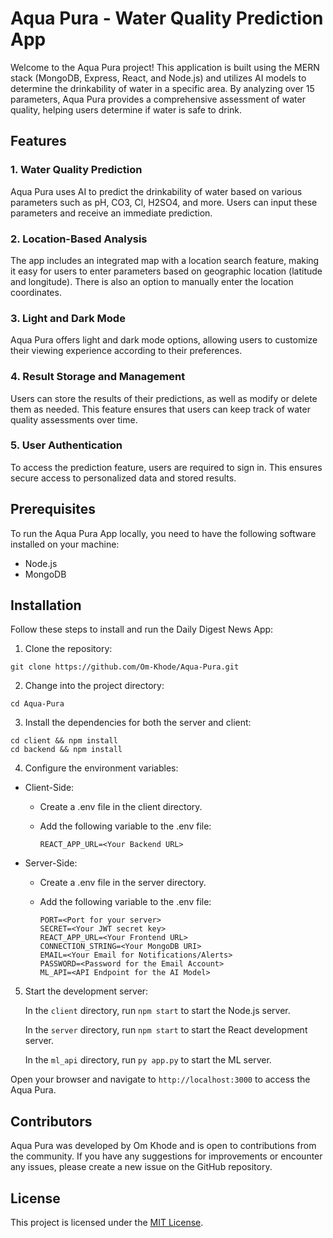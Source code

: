 # Aqua Pura - Water Quality Prediction App

Welcome to the Aqua Pura project! This application is built using the MERN stack (MongoDB, Express, React, and Node.js) and utilizes AI models to determine the drinkability of water in a specific area. By analyzing over 15 parameters, Aqua Pura provides a comprehensive assessment of water quality, helping users determine if water is safe to drink.

## Features

### 1. Water Quality Prediction

Aqua Pura uses AI to predict the drinkability of water based on various parameters such as pH, CO3, Cl, H2SO4, and more. Users can input these parameters and receive an immediate prediction.

### 2. Location-Based Analysis

The app includes an integrated map with a location search feature, making it easy for users to enter parameters based on geographic location (latitude and longitude). There is also an option to manually enter the location coordinates.

### 3. Light and Dark Mode

Aqua Pura offers light and dark mode options, allowing users to customize their viewing experience according to their preferences.

### 4. Result Storage and Management

Users can store the results of their predictions, as well as modify or delete them as needed. This feature ensures that users can keep track of water quality assessments over time.

### 5. User Authentication

To access the prediction feature, users are required to sign in. This ensures secure access to personalized data and stored results.

## Prerequisites

To run the Aqua Pura App locally, you need to have the following software installed on your machine:

- Node.js
- MongoDB

## Installation

Follow these steps to install and run the Daily Digest News App:

1. Clone the repository:

```
git clone https://github.com/Om-Khode/Aqua-Pura.git
```

2. Change into the project directory:

```
cd Aqua-Pura
```

3. Install the dependencies for both the server and client:

```
cd client && npm install
cd backend && npm install
```

4. Configure the environment variables:

- Client-Side:

    - Create a .env file in the client directory.

    - Add the following variable to the .env file:

        `REACT_APP_URL=<Your Backend URL>`

- Server-Side:

    - Create a .env file in the server directory.

    - Add the following variable to the .env file:

        ```
        PORT=<Port for your server>
        SECRET=<Your JWT secret key>
        REACT_APP_URL=<Your Frontend URL>
        CONNECTION_STRING=<Your MongoDB URI>
        EMAIL=<Your Email for Notifications/Alerts>
        PASSWORD=<Password for the Email Account>
        ML_API=<API Endpoint for the AI Model>
        ```

5. Start the development server:

    In the `client` directory, run `npm start` to start the Node.js server.
    
    In the `server` directory, run `npm start` to start the React development server.
    
    In the `ml_api` directory, run `py app.py` to start the ML server.

Open your browser and navigate to `http://localhost:3000` to access the Aqua Pura.

## Contributors

Aqua Pura was developed by Om Khode and is open to contributions from the community. If you have any suggestions for improvements or encounter any issues, please create a new issue on the GitHub repository.

## License

This project is licensed under the [MIT License](https://opensource.org/licenses/MIT).
